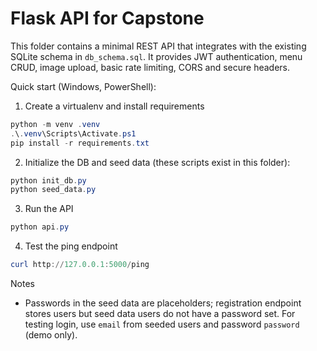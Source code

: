 Flask API for Capstone
======================

This folder contains a minimal REST API that integrates with the existing
SQLite schema in `db_schema.sql`. It provides JWT authentication, menu CRUD,
image upload, basic rate limiting, CORS and secure headers.

Quick start (Windows, PowerShell):

1. Create a virtualenv and install requirements

```powershell
python -m venv .venv
.\.venv\Scripts\Activate.ps1
pip install -r requirements.txt
```

2. Initialize the DB and seed data (these scripts exist in this folder):

```powershell
python init_db.py
python seed_data.py
```

3. Run the API

```powershell
python api.py
```

4. Test the ping endpoint

```powershell
curl http://127.0.0.1:5000/ping
```

Notes
- Passwords in the seed data are placeholders; registration endpoint stores
  users but seed data users do not have a password set. For testing login,
  use `email` from seeded users and password `password` (demo only).
